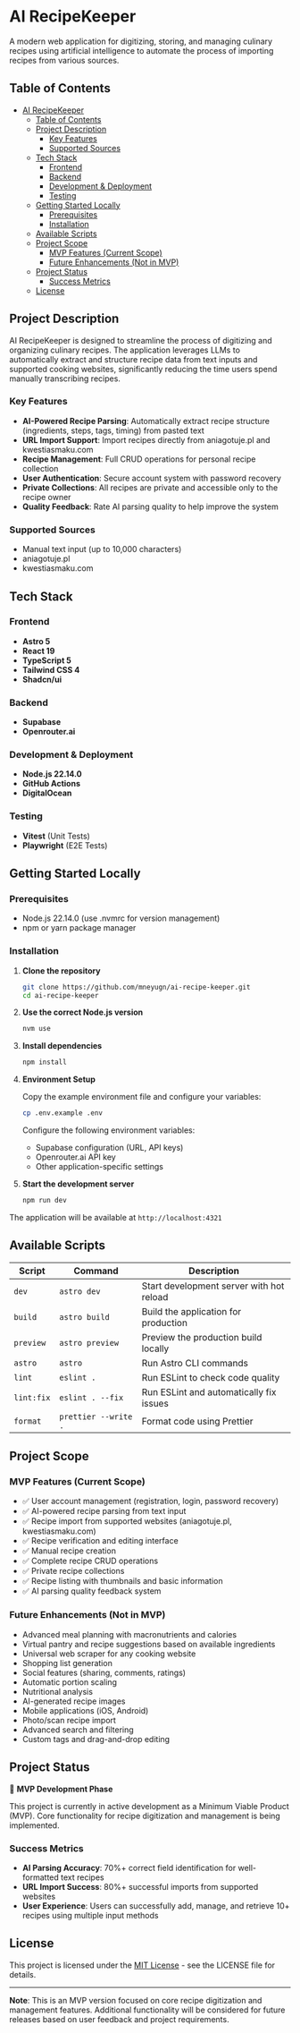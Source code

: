 # AI RecipeKeeper

A modern web application for digitizing, storing, and managing culinary recipes using artificial intelligence to automate the process of importing recipes from various sources.

## Table of Contents

- [AI RecipeKeeper](#ai-recipekeeper)
  - [Table of Contents](#table-of-contents)
  - [Project Description](#project-description)
    - [Key Features](#key-features)
    - [Supported Sources](#supported-sources)
  - [Tech Stack](#tech-stack)
    - [Frontend](#frontend)
    - [Backend](#backend)
    - [Development \& Deployment](#development--deployment)
    - [Testing](#testing)
  - [Getting Started Locally](#getting-started-locally)
    - [Prerequisites](#prerequisites)
    - [Installation](#installation)
  - [Available Scripts](#available-scripts)
  - [Project Scope](#project-scope)
    - [MVP Features (Current Scope)](#mvp-features-current-scope)
    - [Future Enhancements (Not in MVP)](#future-enhancements-not-in-mvp)
  - [Project Status](#project-status)
    - [Success Metrics](#success-metrics)
  - [License](#license)

## Project Description

AI RecipeKeeper is designed to streamline the process of digitizing and organizing culinary recipes. The application leverages LLMs to automatically extract and structure recipe data from text inputs and supported cooking websites, significantly reducing the time users spend manually transcribing recipes.

### Key Features

- **AI-Powered Recipe Parsing**: Automatically extract recipe structure (ingredients, steps, tags, timing) from pasted text
- **URL Import Support**: Import recipes directly from aniagotuje.pl and kwestiasmaku.com
- **Recipe Management**: Full CRUD operations for personal recipe collection
- **User Authentication**: Secure account system with password recovery
- **Private Collections**: All recipes are private and accessible only to the recipe owner
- **Quality Feedback**: Rate AI parsing quality to help improve the system

### Supported Sources

- Manual text input (up to 10,000 characters)
- aniagotuje.pl
- kwestiasmaku.com

## Tech Stack

### Frontend

- **Astro 5**
- **React 19**
- **TypeScript 5**
- **Tailwind CSS 4**
- **Shadcn/ui**

### Backend

- **Supabase**
- **Openrouter.ai**

### Development & Deployment

- **Node.js 22.14.0**
- **GitHub Actions**
- **DigitalOcean**

### Testing

- **Vitest** (Unit Tests)
- **Playwright** (E2E Tests)

## Getting Started Locally

### Prerequisites

- Node.js 22.14.0 (use .nvmrc for version management)
- npm or yarn package manager

### Installation

1. **Clone the repository**

   ```bash
   git clone https://github.com/mneyugn/ai-recipe-keeper.git
   cd ai-recipe-keeper
   ```

2. **Use the correct Node.js version**

   ```bash
   nvm use
   ```

3. **Install dependencies**

   ```bash
   npm install
   ```

4. **Environment Setup**

   Copy the example environment file and configure your variables:

   ```bash
   cp .env.example .env
   ```

   Configure the following environment variables:

   - Supabase configuration (URL, API keys)
   - Openrouter.ai API key
   - Other application-specific settings

5. **Start the development server**
   ```bash
   npm run dev
   ```

The application will be available at `http://localhost:4321`

## Available Scripts

| Script     | Command              | Description                              |
| ---------- | -------------------- | ---------------------------------------- |
| `dev`      | `astro dev`          | Start development server with hot reload |
| `build`    | `astro build`        | Build the application for production     |
| `preview`  | `astro preview`      | Preview the production build locally     |
| `astro`    | `astro`              | Run Astro CLI commands                   |
| `lint`     | `eslint .`           | Run ESLint to check code quality         |
| `lint:fix` | `eslint . --fix`     | Run ESLint and automatically fix issues  |
| `format`   | `prettier --write .` | Format code using Prettier               |

## Project Scope

### MVP Features (Current Scope)

- ✅ User account management (registration, login, password recovery)
- ✅ AI-powered recipe parsing from text input
- ✅ Recipe import from supported websites (aniagotuje.pl, kwestiasmaku.com)
- ✅ Recipe verification and editing interface
- ✅ Manual recipe creation
- ✅ Complete recipe CRUD operations
- ✅ Private recipe collections
- ✅ Recipe listing with thumbnails and basic information
- ✅ AI parsing quality feedback system

### Future Enhancements (Not in MVP)

- Advanced meal planning with macronutrients and calories
- Virtual pantry and recipe suggestions based on available ingredients
- Universal web scraper for any cooking website
- Shopping list generation
- Social features (sharing, comments, ratings)
- Automatic portion scaling
- Nutritional analysis
- AI-generated recipe images
- Mobile applications (iOS, Android)
- Photo/scan recipe import
- Advanced search and filtering
- Custom tags and drag-and-drop editing

## Project Status

🚧 **MVP Development Phase**

This project is currently in active development as a Minimum Viable Product (MVP). Core functionality for recipe digitization and management is being implemented.

### Success Metrics

- **AI Parsing Accuracy**: 70%+ correct field identification for well-formatted text recipes
- **URL Import Success**: 80%+ successful imports from supported websites
- **User Experience**: Users can successfully add, manage, and retrieve 10+ recipes using multiple input methods

## License

This project is licensed under the [MIT License](LICENSE) - see the LICENSE file for details.

---

**Note**: This is an MVP version focused on core recipe digitization and management features. Additional functionality will be considered for future releases based on user feedback and project requirements.
